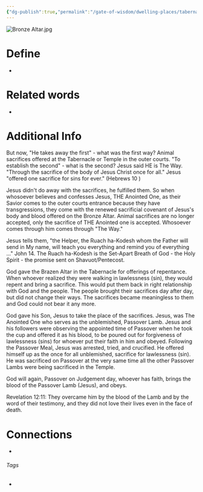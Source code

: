 ```yaml
---
{"dg-publish":true,"permalink":"/gate-of-wisdom/dwelling-places/tabernacle/outer-court/bronze-altar/","tags":["#GateWisdom","#Tabernacle","#OuterCourt","#B","#A"]}
---
```


![Bronze Altar.jpg](/img/user/Assets/attachments/Bronze%20Altar.jpg)

# Define
- 

# Related words
- 

# Additional Info

But now, "He takes away the first" - what was the first way? Animal sacrifices offered at the Tabernacle or Temple in the outer courts. "To establish the second" - what is the second? Jesus said HE is The Way. "Through the sacrifice of the body of Jesus Christ once for all." Jesus "offered one sacrifice for sins for ever." (Hebrews 10 )

Jesus didn't do away with the sacrifices, he fulfilled them. So when whosoever believes and confesses Jesus, THE Anointed One, as their Savior comes to the outer courts entrance because they have transgressions, they come with the renewed sacrificial covenant of Jesus's body and blood offered on the Bronze Altar. Animal sacrifices are no longer accepted, only the sacrifice of THE Anointed one is accepted. Whosoever comes through him comes through "The Way."

Jesus tells them, "the Helper, the Ruach ha-Kodesh whom the Father will send in My name, will teach you everything and remind you of everything ..." John 14. The Ruach ha-Kodesh is the Set-Apart Breath of God - the Holy Spirit - the promise sent on Shavuot/Pentecost.

God gave the Brazen Altar in the Tabernacle for offerings of repentance.
When whoever realized they were walking in lawlessness (sin), they would repent and bring a sacrifice. This would put them back in right relationship with God and the people.
The people brought their sacrifices day after day, but did not change their ways. The sacrifices became meaningless to them and God could not bear it any more.

God gave his Son, Jesus to take the place of the sacrifices. Jesus, was The Anointed One who serves as the unblemished, Passover Lamb.
Jesus and his followers were observing the appointed time of Passover when he took the cup and offered it as his blood, to be poured out for forgiveness of lawlessness (sins) for whoever put their faith in him and obeyed.
Following the Passover Meal, Jesus was arrested, tried, and crucified. He offered himself up as the once for all unblemished, sacrifice for lawlessness (sin).
He was sacrificed on Passover at the very same time all the other Passover Lambs were being sacrificed in the Temple.

God will again, Passover on Judgement day, whoever has faith, brings the blood of the Passover Lamb (Jesus), and obeys.

Revelation 12:11: They overcame him by the blood of the Lamb and by the word of their testimony, and they did not love their lives even in the face of death.

# Connections


- 

###### Tags
- 